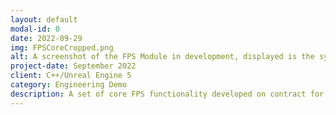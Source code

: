 ```yaml
---
layout: default
modal-id: 0
date: 2022-09-29
img: FPSCoreCropped.png
alt: A screenshot of the FPS Module in development, displayed is the system running in my personal test sandbox, not a product.
project-date: September 2022
client: C++/Unreal Engine 5
category: Engineering Demo
description: A set of core FPS functionality developed on contract for a project currently in development. I worked in collaboration with an international team of artists and designers to add additional gameplay functionality to a section of their game including customizable weapons with distinct classes, in-game pick ups, self-scoring targets, impact decals and particle effects, and more. *Note - Displayed screenshot depicts my personal FPS test sandbox, product content is not shown.*
---
```

